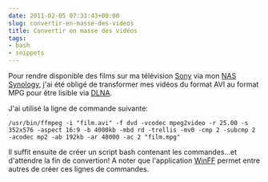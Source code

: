```yaml
---
date: 2011-02-05 07:33:43+00:00
slug: convertir-en-masse-des-videos
title: Convertir en masse des vidéos
tags:
- bash
- snippets
---
```


Pour rendre disponible des films sur ma télévision [Sony](http://www.erenumerique.fr/televiseur_sony_kdl40w5500_la_qualite_au_meilleur_prix-art-2302-1.html) via mon [NAS Synology](http://www.synology.com/enu/products/DS211j/index.php), j'ai été obligé de transformer mes vidéos du format AVI au format MPG pour être lisible via [DLNA](http://fr.wikipedia.org/wiki/Digital_Living_Network_Alliance).

J'ai utilisé la ligne de commande suivante:

	/usr/bin/ffmpeg -i "film.avi" -f dvd -vcodec mpeg2video -r 25.00 -s 352x576 -aspect 16:9 -b 4000kb -mbd rd -trellis -mv0 -cmp 2 -subcmp 2 -acodec mp2 -ab 192kb -ar 48000 -ac 2 "film.mpg"

Il suffit ensuite de créer un script bash contenant les commandes...et d'attendre la fin de convertion!
A noter que l'application [WinFF](http://winff.org/html_new/) permet entre autres de créer ces lignes de commandes.
<!--more-->